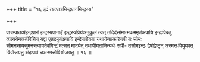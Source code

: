 +++
title = "१६ इदं त्यत्पात्रमिन्द्रपानमिन्द्रस्य"

+++

पात्रम्पातव्यंइन्द्रपानं इन्द्रस्यपानार्हं इन्द्रस्यप्रियंअनुकूलं त्यत् तदिदंसोमात्मकममृतंअपायि इन्द्रःपिबतु व्यत्ययेनकर्तरिचिण् यद्वा एतदमृतंअपायि इन्देणपीयतां यथायेनप्रकारेणपी तः सोमः सौमनसायसुमनस्त्वायदेवमिन्द्रं मत्सत् मादयेत् तथापीयतामित्यर्थः सपी- तसोमइन्द्रः द्वेषोद्वेष्टृन् अस्मत्तःवियुयवत् वियोजयतु अंहःपापं चअस्मत्तोवियोजयतु ॥ १६ ॥